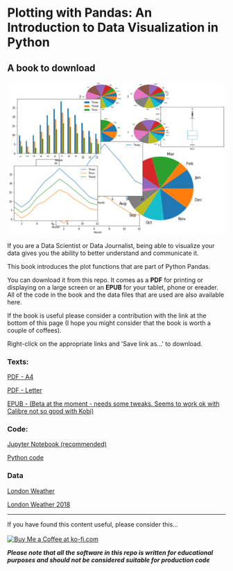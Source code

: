 # Plotting with Pandas: An Introduction to Data Visualization in Python 

## A book to download 

![](images/plottingwithpandas.png)

If you are a Data Scientist or Data Journalist, being able to visualize your data gives you the ability to better understand and communicate it.

This book introduces the plot functions that are part of Python Pandas.

You can download it from this repo. It comes as a **PDF** for printing or displaying on a large screen or an **EPUB** for your tablet, phone or ereader. All of the code in the book and the data files that are used are also available here.

If the book is useful please consider a contribution with the link at the bottom of this page (I hope you might consider that the book is worth a couple of coffees).

Right-click on the appropriate links and 'Save link as...' to download.

### Texts: 
[PDF - A4](https://github.com/alanjones2/ajbooks/raw/main/Plotting%20with%20Pandas%20A4.pdf)

[PDF - Letter](https://github.com/alanjones2/ajbooks/raw/main/Plotting%20with%20Pandas%20-%20Letter.pdf)

[EPUB - (Beta at the moment - needs some tweaks. Seems to work ok with Calibre not so good with Kobi)](https://github.com/alanjones2/ajbooks/raw/main/Plotting%20with%20Pandas%20-%20epub.epub)

### Code:
[Jupyter Notebook (recommended)](https://raw.githubusercontent.com/alanjones2/ajbooks/main/code/pandasplotcode.ipynb)

[Python code](https://raw.githubusercontent.com/alanjones2/ajbooks/main/code/pandasplotcode.py)

### Data
[London Weather](https://raw.githubusercontent.com/alanjones2/ajbooks/main/data/londonweather.csv)

[London Weather 2018](https://raw.githubusercontent.com/alanjones2/ajbooks/main/data/londonweather2018.csv)


<hr/>

If you have found this content useful, please consider this... <br/><br/>
<a href='https://ko-fi.com/M4M64THKG' target='_blank'><img height='36' style='border:0px;height:36px;' src='https://cdn.ko-fi.com/cdn/kofi2.png?v=2' border='0' alt='Buy Me a Coffee at ko-fi.com' /></a>

__*Please note that all the software in this repo is written for educational purposes and should not be considered suitable for production code*__

